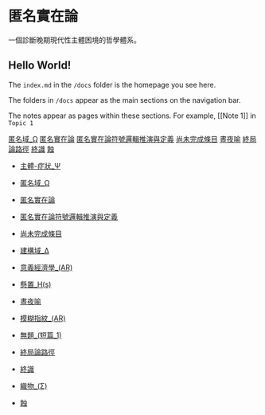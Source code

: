 # 匿名實在論

一個診斷晚期現代性主體困境的哲學體系。














## Hello World!

The `index.md` in the `/docs` folder is the homepage you see here.

The folders in `/docs` appear as the main sections on the navigation bar.

The notes appear as pages within these sections. For example, [[Note 1]] in `Topic 1`

[匿名域_Ω](/ar-omega/wiki/匿名域_Ω)
[匿名實在論](/ar-omega/wiki/匿名實在論)
[匿名實在論符號邏輯推演與定義](/ar-omega/wiki/匿名實在論符號邏輯推演與定義)
[尚未完成條目](/ar-omega/wiki/尚未完成條目)
[晝夜喻](/ar-omega/wiki/晝夜喻)
[終局論路徑](/ar-omega/wiki/終局論路徑)
[終識](/ar-omega/wiki/終識)
[蝕](/ar-omega/wiki/蝕)

- [主體-症狀_Ψ](/ar-omega/wiki/主體-症狀_Ψ)

- [匿名域_Ω](/ar-omega/wiki/匿名域_Ω)

- [匿名實在論](/ar-omega/wiki/匿名實在論)

- [匿名實在論符號邏輯推演與定義](/ar-omega/wiki/匿名實在論符號邏輯推演與定義)

- [尚未完成條目](/ar-omega/wiki/尚未完成條目)

- [建構域_Δ](/ar-omega/wiki/建構域_Δ)

- [意義經濟學_(AR)](/ar-omega/wiki/意義經濟學_(AR))

- [懸置_H(s)](/ar-omega/wiki/懸置_H(s))

- [晝夜喻](/ar-omega/wiki/晝夜喻)

- [模糊指紋_(AR)](/ar-omega/wiki/模糊指紋_(AR))

- [無題_(短篇_1)](/ar-omega/wiki/無題_(短篇_1))

- [終局論路徑](/ar-omega/wiki/終局論路徑)

- [終識](/ar-omega/wiki/終識)

- [織物_(Σ)](/ar-omega/wiki/織物_(Σ))

- [蝕](/ar-omega/wiki/蝕)

